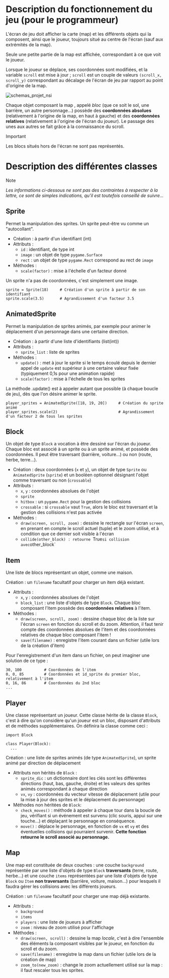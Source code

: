 # Description du fonctionnement du jeu (pour le programmeur)

L'écran de jeu doit afficher la carte (map) et les différents objets qui la composent, ainsi que le joueur, toujours situé au centre de l'écran (sauf aux extrémités de la map).

Seule une petite partie de la map est affichée, correspondant à ce que voit le joueur.

Lorsque le joueur se déplace, ses coordonnées sont modifiées, et la variable `scroll` est mise à jour ; `scroll` est un couple de valeurs `(scroll_x, scroll_y)` correspondant au décalage de l'écran de jeu par rapport au point d'origine de la map.

![schemas_projet_nsi](https://github.com/Paxdu353/Projet-NSI/assets/130542548/58988092-4a00-4406-b59b-75a88b7be87a)


Chaque objet composant la map , appelé _bloc_ (que ce soit le sol, une barrière, un autre personnage...) possède des **coordonnées absolues** (relativement à l'origine de la map, en haut à gauche) et des **coordonnées relatives** (relativement à l'origine de l'écran du joueur). Le passage des unes aux autres se fait grâce à la connaissance du scroll.

>[!IMPORTANT]
>Les blocs situés hors de l'écran ne sont pas représentés.

# Description des différentes classes

>[!NOTE]
> _Les informations ci-dessous ne sont pas des contraintes à respecter à la lettre, ce sont de simples indications, qu'il est toutefois conseillé de suivre..._

Sprite
-
Permet la manipulation des sprites. Un sprite peut-être vu comme un "autocollant".

- Création : à partir d'un identifiant (int)
- Attributs :
  - `id` : identifiant, de type int
  - `image` : un objet de type `pygame.Surface`
  - `rect` : un objet de type `pygame.Rect` correspond au rect de `image`
- Méthodes :
  - `scale(factor)` : mise à l'échelle d'un facteur donné

Un sprite n'a pas de coordonnées, c'est simplement une image.

```
sprite = Sprite(18)     # Création d'un sprite à partir de son identifiant
sprite.scale(3.5)       # Agrandissement d'un facteur 3.5
```

AnimatedSprite
-
Permet la manipulation de sprites animés, par exemple pour animer le déplacement d'un personnage dans une certaine direction.

- Création : à partir d'une liste d'identifiants (list(int))
- Attributs :
  - `sprite_list` : liste de sprites
- Méthodes :
  - `update()` : met à jour le sprite si le temps écoulé depuis le dernier appel de `update` est supérieur à une certaine valeur fixée (typiquement 0,1s pour une animation rapide)
  - `scale(factor)` : mise à l'échelle de tous les sprites

La méthode .update() est à appeler autant que possible (à chaque boucle de jeu), dès que l'on désire animer le sprite.

```
player_sprites = AnimatedSprite([18, 19, 20])     # Création du sprite animé
player_sprites.scale(2)                           # Agrandissement d'un facteur 2 de tous les sprites
```

Block
-
Un objet de type `Block` a vocation à être dessiné sur l'écran du joueur. Chaque bloc est associé à un sprite ou à un sprite animé, et possède des coordonnées. Il peut être traversant (barrière, voiture...) ou non (route, herbe, terre...).

- Création : deux coordonnées (`x` et `y`), un objet de type `Sprite` ou `AnimatedSprite` (`sprite`) et un booléen optionnel désignant l'objet comme traversant ou non (`crossable`)
- Attributs :
  - `x`, `y` : coordonnées absolues de l'objet
  - `sprite`
  - `hitbox` : un `pygame.Rect` pour la gestion des collisions
  - `crossable` : si `crossable` vaut `True`, alors le bloc est traversant et la gestion des collisions n'est pas activée
- Méthodes :
  - `draw(screen, scroll, zoom)` : dessine le rectangle sur l'écran `screen`, en prenant en compte le scroll actuel (tuple) et le zoom utilisé, et à condition que ce dernier soit visible à l'écran
  - `collide(other_block) : retourne `True` si collision avec `other_block`
 
Item
-
Une liste de blocs représentant un objet, comme une maison.

Création : un `filename` facultatif pour charger un item déjà existant.
- Attributs :
  - `x`, `y` : coordonnées absolues de l'objet
  - `block_list` : une liste d'objets de type `Block`. Chaque bloc composant l'item possède des **coordonnées relatives** à l'item.
- Méthodes :
  - `draw(screen, scroll, zoom)` : dessine chaque bloc de la liste sur l'écran `screen` en fonction du scroll et du zoom. Attention, il faut tenir compte des coordonnées absolues de l'item et des coordonnées relatives de chaque bloc composant l'item !
  - `save(filename)` : enregistre l'item courant dans un fichier (utile lors de la création d'item)

Pour l'enregistrement d'un item dans un fichier, on peut imaginer une solution de ce type :

```
30, 100          # Coordonnées de l'item
0, 0, 85         # Coordonnées et id_sprite du premier bloc, relativement à l'item
0, 16, 86        # Coordonnées du 2nd bloc
...
```

Player
-
Une classe représentant un joueur. Cette classe hérite de la classe `Block`, c'est à dire qu'on considère qu'un joueur est un bloc, disposant d'attributs et de méthodes supplémentaires. On définira la classe comme ceci :

```
import Block

class Player(Block):
  ...
```

Création : une liste de sprites animés (de type `AnimatedSprite`), un sprite animé par direction de déplacement
- Attributs non hérités de `Block` :
  - `sprite_dic` : un dictionnaire dont les clés sont les différentes directions (haut, bas, gauche, droite) et les valeurs des sprites animés correspondant à chaque direction
  - `vx`, `vy` : coordonnées du vecteur vitesse de déplacement (utile pour la mise à jour des sprites et le déplacement du personnage)
- Méthodes non héritées de `Block`:
  - `check_moves()` : méthode à appeler à chaque tour dans la boucle de jeu, vérifiant si un événement est survenu (clic souris, appui sur une touche...) et déplaçant le personnage en conséquence.
  - `move()` : déplace le personnage, en fonction de `vx` et `vy` et des éventuelles collisions qui pourraient survenir. **Cette fonction retourne le scroll associé au personnage.**

Map
-
Une map est constituée de deux couches : une couche `background` représentée par une liste d'objets de type `Block` **traversants** (terre, route, herbe...) et une couche `items` représentées par une liste d'objets de type `Block` ou `Item` **non traversants** (barrière, voiture, maison...) pour lesquels il faudra gérer les collisions avec les différents joueurs.

Création : un `filename` facultatif pour charger une map déjà existante.
- Attributs :
  - `background`
  - `items`
  - `players` : une liste de joueurs à afficher
  - `zoom` : niveau de zoom utilisé pour l'affichage
- Méthodes :
  - `draw(screen, scroll)` : dessine la map *locale*, c'est à dire l'ensemble des éléments la composant visibles par le joueur, en fonction du scroll et du zoom.
  - `save(filename)` : enregistre la map dans un fichier (utile lors de la création de map)
  - `zoom_to(new_zoom)` : change le zoom actuellement utilisé sur la map : il faut rescaler tous les sprites.
